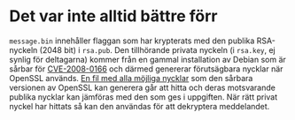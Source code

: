 # Det var inte alltid bättre förr

`message.bin` innehåller flaggan som har krypterats med den publika RSA-nyckeln (2048 bit) i `rsa.pub`. Den tillhörande privata nyckeln (i `rsa.key`, ej synlig för deltagarna) kommer från en gammal installation av Debian som är sårbar för [CVE-2008-0166](https://www.debian.org/security/2008/dsa-1571) och därmed genererar förutsägbara nycklar när OpenSSL används. [En fil med alla möjliga nycklar](https://github.com/offensive-security/exploitdb-bin-sploits/raw/master/bin-sploits/5622.tar.bz2) som den sårbara versionen av OpenSSL kan generera går att hitta och deras motsvarande publika nycklar kan jämföras med den som ges i uppgiften. När rätt privat nyckel har hittats så kan den användas för att dekryptera meddelandet.
